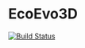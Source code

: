 # EcoEvo3D

[![Build Status](https://travis-ci.org/cndesantana/EcoEvo3D.jl.svg?branch=master)](https://travis-ci.org/cndesantana/EcoEvo3D.jl)
